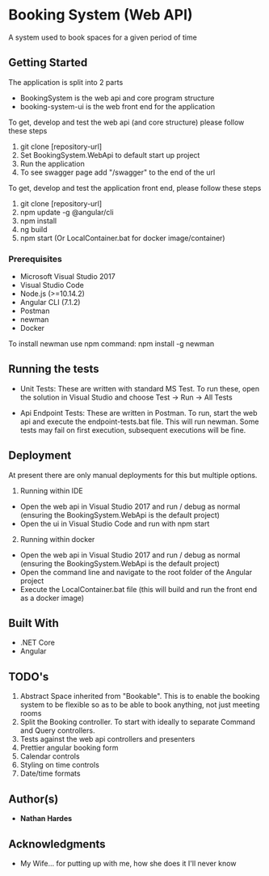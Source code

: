# Booking System (Web API)
A system used to book spaces for a given period of time

## Getting Started
The application is split into 2 parts
 - BookingSystem is the web api and core program structure
 - booking-system-ui is the web front end for the application

 To get, develop and test the web api (and core structure) please follow these steps

 1. git clone [repository-url]
 2. Set BookingSystem.WebApi to default start up project
 3. Run the application
 4. To see swagger page add "/swagger" to the end of the url

 To get, develop and test the application front end, please follow these steps
 
 1. git clone [repository-url]
 2. npm update -g @angular/cli
 3. npm install
 4. ng build
 5. npm start (Or LocalContainer.bat for docker image/container)

### Prerequisites
 - Microsoft Visual Studio 2017
 - Visual Studio Code
 - Node.js (>=10.14.2)
 - Angular CLI (7.1.2)
 - Postman
 - newman
 - Docker

 To install newman use npm command: npm install -g newman

## Running the tests
 - Unit Tests:
 These are written with standard MS Test. To run these, open the solution in Visual Studio and choose Test -> Run -> All Tests

 - Api Endpoint Tests:
 These are written in Postman. To run, start the web api and execute the endpoint-tests.bat file. This will run newman.
 Some tests may fail on first execution, subsequent executions will be fine.

## Deployment
At present there are only manual deployments for this but multiple options.

1. Running within IDE
 - Open the web api in Visual Studio 2017 and run / debug as normal (ensuring the BookingSystem.WebApi is the default project)
 - Open the ui in Visual Studio Code and run with npm start

2. Running within docker
 - Open the web api in Visual Studio 2017 and run / debug as normal (ensuring the BookingSystem.WebApi is the default project)
 - Open the command line and navigate to the root folder of the Angular project
 - Execute the LocalContainer.bat file (this will build and run the front end as a docker image)

## Built With
 - .NET Core
 - Angular

## TODO's
1. Abstract Space inherited from "Bookable". This is to enable the booking system to be flexible so as to be able to book anything, not just meeting rooms
2. Split the Booking controller. To start with ideally to separate Command and Query controllers.
3. Tests against the web api controllers and presenters
4. Prettier angular booking form
5. Calendar controls
6. Styling on time controls
7. Date/time formats

## Author(s)
* **Nathan Hardes**

## Acknowledgments
* My Wife... for putting up with me, how she does it I'll never know
